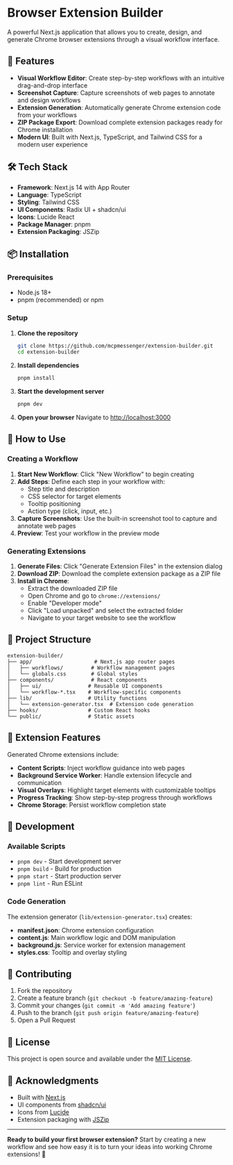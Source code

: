 # Browser Extension Builder

A powerful Next.js application that allows you to create, design, and generate Chrome browser extensions through a visual workflow interface.

## 🚀 Features

- **Visual Workflow Editor**: Create step-by-step workflows with an intuitive drag-and-drop interface
- **Screenshot Capture**: Capture screenshots of web pages to annotate and design workflows
- **Extension Generation**: Automatically generate Chrome extension code from your workflows
- **ZIP Package Export**: Download complete extension packages ready for Chrome installation
- **Modern UI**: Built with Next.js, TypeScript, and Tailwind CSS for a modern user experience

## 🛠️ Tech Stack

- **Framework**: Next.js 14 with App Router
- **Language**: TypeScript
- **Styling**: Tailwind CSS
- **UI Components**: Radix UI + shadcn/ui
- **Icons**: Lucide React
- **Package Manager**: pnpm
- **Extension Packaging**: JSZip

## 📦 Installation

### Prerequisites

- Node.js 18+ 
- pnpm (recommended) or npm

### Setup

1. **Clone the repository**
   ```bash
   git clone https://github.com/mcpmessenger/extension-builder.git
   cd extension-builder
   ```

2. **Install dependencies**
   ```bash
   pnpm install
   ```

3. **Start the development server**
   ```bash
   pnpm dev
   ```

4. **Open your browser**
   Navigate to [http://localhost:3000](http://localhost:3000)

## 🎯 How to Use

### Creating a Workflow

1. **Start New Workflow**: Click "New Workflow" to begin creating
2. **Add Steps**: Define each step in your workflow with:
   - Step title and description
   - CSS selector for target elements
   - Tooltip positioning
   - Action type (click, input, etc.)
3. **Capture Screenshots**: Use the built-in screenshot tool to capture and annotate web pages
4. **Preview**: Test your workflow in the preview mode

### Generating Extensions

1. **Generate Files**: Click "Generate Extension Files" in the extension dialog
2. **Download ZIP**: Download the complete extension package as a ZIP file
3. **Install in Chrome**:
   - Extract the downloaded ZIP file
   - Open Chrome and go to `chrome://extensions/`
   - Enable "Developer mode"
   - Click "Load unpacked" and select the extracted folder
   - Navigate to your target website to see the workflow

## 📁 Project Structure

```
extension-builder/
├── app/                    # Next.js app router pages
│   ├── workflows/         # Workflow management pages
│   └── globals.css        # Global styles
├── components/            # React components
│   ├── ui/               # Reusable UI components
│   └── workflow-*.tsx    # Workflow-specific components
├── lib/                  # Utility functions
│   └── extension-generator.tsx  # Extension code generation
├── hooks/                # Custom React hooks
└── public/               # Static assets
```

## 🎨 Extension Features

Generated Chrome extensions include:

- **Content Scripts**: Inject workflow guidance into web pages
- **Background Service Worker**: Handle extension lifecycle and communication
- **Visual Overlays**: Highlight target elements with customizable tooltips
- **Progress Tracking**: Show step-by-step progress through workflows
- **Chrome Storage**: Persist workflow completion state

## 🔧 Development

### Available Scripts

- `pnpm dev` - Start development server
- `pnpm build` - Build for production
- `pnpm start` - Start production server
- `pnpm lint` - Run ESLint

### Code Generation

The extension generator (`lib/extension-generator.tsx`) creates:

- **manifest.json**: Chrome extension configuration
- **content.js**: Main workflow logic and DOM manipulation
- **background.js**: Service worker for extension management
- **styles.css**: Tooltip and overlay styling

## 🤝 Contributing

1. Fork the repository
2. Create a feature branch (`git checkout -b feature/amazing-feature`)
3. Commit your changes (`git commit -m 'Add amazing feature'`)
4. Push to the branch (`git push origin feature/amazing-feature`)
5. Open a Pull Request

## 📄 License

This project is open source and available under the [MIT License](LICENSE).

## 🙏 Acknowledgments

- Built with [Next.js](https://nextjs.org/)
- UI components from [shadcn/ui](https://ui.shadcn.com/)
- Icons from [Lucide](https://lucide.dev/)
- Extension packaging with [JSZip](https://stuk.github.io/jszip/)

---

**Ready to build your first browser extension?** Start by creating a new workflow and see how easy it is to turn your ideas into working Chrome extensions! 🚀
